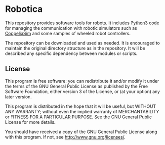 # Robotica

This repository provides software tools for robots.  It includes [Python3](https://www.python.org/) code for managing the communication with robotic simulators such as [CoppeliaSim](https://www.coppeliarobotics.com/) and some samples of wheeled robot controllers.

The repository can be downloaded and used as needed.  It is encouraged to maintain the original directory structure as in the repository.  It will be described any specific dependency between modules or scripts.

## License

This program is free software: you can redistribute it and/or modify it under the terms of the GNU General Public License as published by the Free Software Foundation, either version 3 of the License, or (at your option) any later version.

This program is distributed in the hope that it will be useful, but WITHOUT ANY WARRANTY; without even the implied warranty of MERCHANTABILITY or FITNESS FOR A PARTICULAR PURPOSE.  See the GNU General Public License for more details.

You should have received a copy of the GNU General Public License along with this program.  If not, see <http://www.gnu.org/licenses/>.
